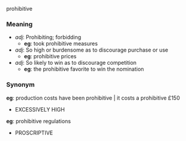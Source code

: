 prohibitive
### Meaning
+ _adj_: Prohibiting; forbidding
    + __eg__: took prohibitive measures
+ _adj_: So high or burdensome as to discourage purchase or use
    + __eg__: prohibitive prices
+ _adj_: So likely to win as to discourage competition
    + __eg__: the prohibitive favorite to win the nomination

### Synonym

__eg__: production costs have been prohibitive | it costs a prohibitive £150

+ EXCESSIVELY HIGH

__eg__: prohibitive regulations

+ PROSCRIPTIVE


